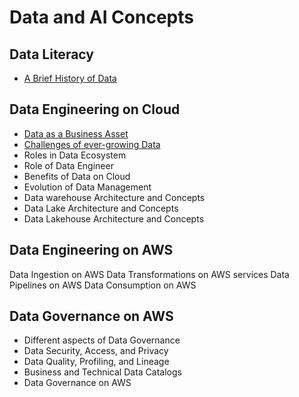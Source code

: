 # Data and AI Concepts

## Data Literacy
- [A Brief History of Data](https://medium.com/@rathi-ankit/a-brief-history-of-data-bc4d9ae475fe)


## Data Engineering on Cloud
- [Data as a Business Asset](https://medium.com/@rathi-ankit/data-as-a-business-asset-2427e22c730b)
- [Challenges of ever-growing Data](https://rathi-ankit.medium.com/the-challenges-of-ever-growing-data-726b37a4cc34)
- Roles in Data Ecosystem
- Role of Data Engineer
- Benefits of Data on Cloud
- Evolution of Data Management
- Data warehouse Architecture and Concepts
- Data Lake Architecture and Concepts
- Data Lakehouse Architecture and Concepts

## Data Engineering on AWS
Data Ingestion on AWS
Data Transformations on AWS services
Data Pipelines on AWS 
Data Consumption on AWS

## Data Governance on AWS
- Different aspects of Data Governance
- Data Security, Access, and Privacy
- Data Quality, Profiling, and Lineage
- Business and Technical Data Catalogs
- Data Governance on AWS



